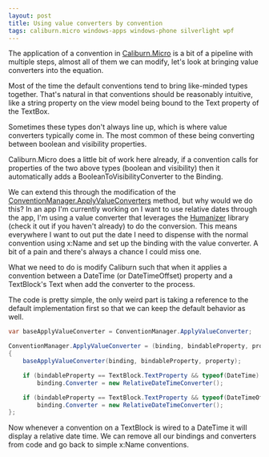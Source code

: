 ```yaml
---
layout: post
title: Using value converters by convention
tags: caliburn.micro windows-apps windows-phone silverlight wpf
---
```


The application of a convention in [Caliburn.Micro][cm] is a bit of a pipeline with multiple steps, almost all of them we can modify, let's look at bringing value converters into the equation.

Most of the time the default conventions tend to bring like-minded types together. That's natural in that conventions should be reasonably intuitive, like a string property on the view model being bound to the Text property of the TextBox.

Sometimes these types don't always line up, which is where value converters typically come in. The most common of these being converting between boolean and visibility properties.

Caliburn.Micro does a little bit of work here already, if a convention calls for properties of the two above types (boolean and visibility) then it automatically adds a BooleanToVisibilityConverter to the Binding.

We can extend this through the modification of the [ConventionManager.ApplyValueConverters][conv] method, but why would we do this?
In an app I'm currently working on I want to use relative dates through the app, I'm using a value converter that leverages the [Humanizer][hm] library (check it out if you haven't already) to do the conversion. This means everywhere I want to out put the date I need to dispense with the normal convention using x:Name and set up the binding with the value converter. A bit of a pain and there's always a chance I could miss one.

What we need to do is modify Caliburn such that when it applies a convention between a DateTime (or DateTimeOffset) property and a TextBlock's Text when add the converter to the process.

The code is pretty simple, the only weird part is taking a reference to the default implementation first so that we can keep the default behavior as well.

``` csharp
var baseApplyValueConverter = ConventionManager.ApplyValueConverter;

ConventionManager.ApplyValueConverter = (binding, bindableProperty, property) =>
{
    baseApplyValueConverter(binding, bindableProperty, property);

    if (bindableProperty == TextBlock.TextProperty && typeof(DateTime).IsAssignableFrom(property.PropertyType))
        binding.Converter = new RelativeDateTimeConverter();

    if (bindableProperty == TextBlock.TextProperty && typeof(DateTimeOffset).IsAssignableFrom(property.PropertyType))
        binding.Converter = new RelativeDateTimeConverter();
};
```

Now whenever a convention on a TextBlock is wired to a DateTime it will display a relative date time. We can remove all our bindings and converters from code and go back to simple x:Name conventions.

[cm]: https://github.com/BlueSpire/Caliburn.Micro
[rdt]: http://compiledexperience.com/blog/posts/relative-date-time-converter
[conv]: https://github.com/BlueSpire/Caliburn.Micro/blob/master/src/Caliburn.Micro.Platform/ConventionManager.cs
[hm]: https://github.com/MehdiK/Humanizer
